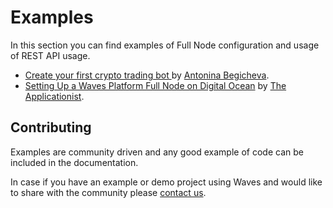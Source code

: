# Examples

In this section you can find examples of Full Node configuration and usage of REST API usage.

* [Create your first crypto trading bot ](/waves-api-and-sdk/examples/trading-bot.md)by [Antonina Begicheva](https://github.com/gingerabsurdity).
* [Setting Up a Waves Platform Full Node on Digital Ocean](../waves-api-and-sdk/examples/set-up-full-node-on-digital-ocean.md) by [The Applicationist](https://github.com/theapplicationist).

## Contributing

Examples are community driven and any good example of code can be included in the documentation.

In case if you have an example or demo project using Waves and would like to share with the community please [contact us](http://wavesplatform.com/forum).
